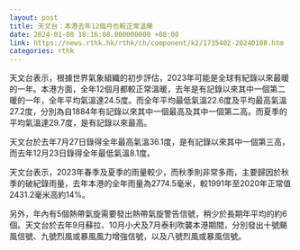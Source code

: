 ```yaml
---
layout: post
title: 天文台：本港去年12個月也較正常溫暖
date: 2024-01-08 18:16:08.000000000 +08:00
link: https://news.rthk.hk/rthk/ch/component/k2/1735402-20240108.htm
categories: rthk
---
```


天文台表示，根據世界氣象組織的初步評估，2023年可能是全球有紀錄以來最暖的一年。本港方面，全年12個月都較正常溫暖，去年是有記錄以來其中一個第二暖的一年，全年平均氣溫達24.5度。而全年平均最低氣溫22.6度及平均最高氣溫27.2度，分別為自1884年有記錄以來其中一個最高及其中一個第二高。而夏季的平均氣溫達29.7度，是有記錄以來最高。

天文台於去年7月27日錄得全年最高氣溫36.1度，是有記錄以來其中一個第三高，而去年12月23日錄得全年最低氣溫8.1度。

天文台表示，2023年春季及夏季的雨量較少，而秋季則非常多雨，主要歸因於秋季的破紀錄雨量，去年本港的全年雨量為2774.5毫米，較1991年至2020年正常值2431.2毫米高約14%。

另外，年內有5個熱帶氣旋需要發出熱帶氣旋警告信號，稍少於長期年平均的約6個。天文台於去年9月蘇拉、10月小犬及7月泰利吹襲本港期間，分別發出十號颶風信號、九號烈風或暴風風力增強信號，以及八號烈風或暴風信號。
